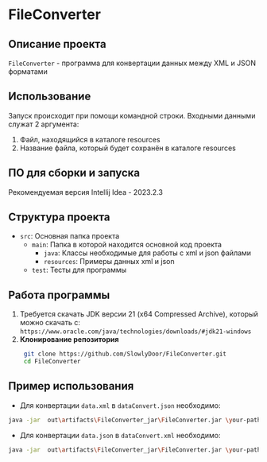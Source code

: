 # FileConverter
## Описание проекта
`FileConverter` - программа для конвертации данных между XML и JSON форматами
## Использование
Запуск происходит при помощи командной строки. Входными данными служат 2 аргумента:
1. Файл, находящийся в каталоге resources 
2. Название файла, который будет сохранён в каталоге resources
## ПО для сборки и запуска
Рекомендуемая версия Intellij Idea - 2023.2.3
## Структура проекта
- `src`: Основная папка проекта
  - `main`: Папка в которой находится основной код проекта
    - `java`: Классы необходимые для работы с xml и json файлами 
    - `resources`: Примеры данных xml и json
  - `test`: Тесты для программы
## Работа программы
1. Требуется скачать JDK версии 21 (x64 Compressed Archive), который можно скачать с:
  ```https://www.oracle.com/java/technologies/downloads/#jdk21-windows```
3. **Клонирование репозитория**
   ```bash
    git clone https://github.com/SlowlyDoor/FileConverter.git
    cd FileConverter
   ```
## Пример использования
- Для конвертации `data.xml` в `dataConvert.json` необходимо:
```bash
java -jar  out\artifacts\FileConverter_jar\FileConverter.jar \your-path\to-file\data.xml \your-path\to-file\dataConvert.json
```
- Для конвертации `data.json` в `dataConvert.xml` необходимо:
```bash
java -jar  out\artifacts\FileConverter_jar\FileConverter.jar \your-path\to-file\data.json \your-path\to-file\dataConvert.xml
```
